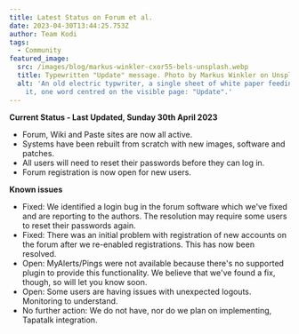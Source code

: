 ```yaml
---
title: Latest Status on Forum et al.
date: 2023-04-30T13:44:25.753Z
author: Team Kodi
tags:
  - Community
featured_image:
  src: /images/blog/markus-winkler-cxor55-bels-unsplash.webp
  title: Typewritten "Update" message. Photo by Markus Winkler on Unsplash
  alt: 'An old electric typwriter, a single sheet of white paper feeding through
    it, one word centred on the visible page: "Update".'
---
```

**Current Status - Last Updated, Sunday 30th April 2023**

* Forum, Wiki and Paste sites are now all active.
* Systems have been rebuilt from scratch with new images, software and patches.
* All users will need to reset their passwords before they can log in.
* Forum registration is now open for new users.

**Known issues**

* Fixed: We identified a login bug in the forum software which we've fixed and are reporting to the authors. The resolution may require some users to reset their passwords again.
* Fixed: There was an initial problem with registration of new accounts on the forum after we re-enabled registrations. This has now been resolved.
* Open: MyAlerts/Pings were not available because there's no supported plugin to provide this functionality. We believe that we've found a fix, though, so will let you know soon.
* Open: Some users are having issues with unexpected logouts. Monitoring to understand.
* No further action: We do not have, nor do we plan on implementing, Tapatalk integration.